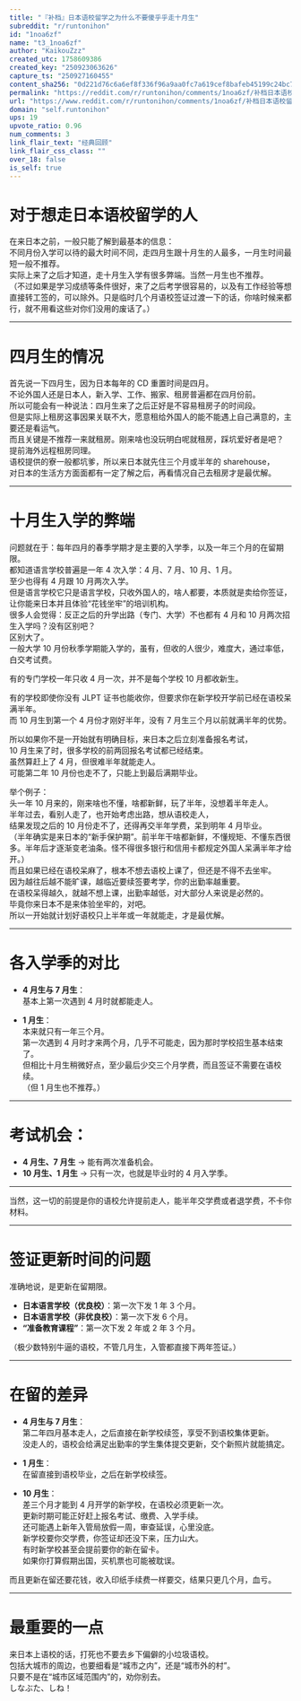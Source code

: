 ```yaml
---
title: "『补档』日本语校留学之为什么不要傻乎乎走十月生"
subreddit: "r/runtonihon"
id: "1noa6zf"
name: "t3_1noa6zf"
author: "KaikouZzz"
created_utc: 1758609386
created_key: "250923063626"
capture_ts: "250927160455"
content_sha256: "0d221d76c6a6ef8f336f96a9aa0fc7a619cef8bafeb45199c24bc7e5da74fcf8"
permalink: "https://reddit.com/r/runtonihon/comments/1noa6zf/补档日本语校留学之为什么不要傻乎乎走十月生/"
url: "https://www.reddit.com/r/runtonihon/comments/1noa6zf/补档日本语校留学之为什么不要傻乎乎走十月生/"
domain: "self.runtonihon"
ups: 19
upvote_ratio: 0.96
num_comments: 3
link_flair_text: "经典回顾"
link_flair_css_class: ""
over_18: false
is_self: true
---
```


# 对于想走日本语校留学的人

在来日本之前，一般只能了解到最基本的信息：  
不同月份入学可以待的最大时间不同，走四月生跟十月生的人最多，一月生时间最短一般不推荐。  
实际上来了之后才知道，走十月生入学有很多弊端。当然一月生也不推荐。  
（不过如果是学习成绩等条件很好，来了之后考学很容易的，以及有工作经验等想直接转工签的，可以除外。只是临时几个月语校签证过渡一下的话，你啥时候来都行，就不用看这些对你们没用的废话了。）

------------------------------------------------------------------------

# 四月生的情况

首先说一下四月生，因为日本每年的 CD 重置时间是四月。  
不论外国人还是日本人，新入学、工作、搬家、租房普遍都在四月份前。  
所以可能会有一种说法：四月生来了之后正好是不容易租房子的时间段。  
但是实际上租房这事因果关联不大，愿意租给外国人的能不能遇上自己满意的，主要还是看运气。  
而且关键是不推荐一来就租房。刚来啥也没玩明白呢就租房，踩坑爱好者是吧？  
提前海外远程租房同理。  
语校提供的寮一般都坑爹，所以来日本就先住三个月或半年的 sharehouse，  
对日本的生活方方面面都有一定了解之后，再看情况自己去租房才是最优解。

------------------------------------------------------------------------

# 十月生入学的弊端

问题就在于：每年四月的春季学期才是主要的入学季，以及一年三个月的在留期限。  
都知道语言学校普遍是一年 4 次入学：4 月、7 月、10 月、1 月。  
至少也得有 4 月跟 10 月两次入学。  
但是语言学校它只是语言学校，只收外国人的，啥人都要，本质就是卖给你签证，让你能来日本并且体验“花钱坐牢”的培训机构。  
很多人会觉得：反正之后的升学出路（专门、大学）不也都有 4 月和 10
月两次招生入学吗？没有区别吧？  
区别大了。  
一般大学 10
月份秋季学期能入学的，虽有，但收的人很少，难度大，通过率低，白交考试费。

有的专门学校一年只收 4 月一次，并不是每个学校 10 月都收新生。

有的学校即使你没有 JLPT
证书也能收你，但要求你在新学校开学前已经在语校呆满半年。  
而 10 月生到第一个 4 月份才刚好半年，没有 7
月生三个月以前就满半年的优势。

所以如果你不是一开始就有明确目标，来日本之后立刻准备报名考试，  
10 月生来了时，很多学校的前两回报名考试都已经结束。  
虽然算赶上了 4 月，但很难半年就能走人。  
可能第二年 10 月份也走不了，只能上到最后满期毕业。

举个例子：  
头一年 10 月来的，刚来啥也不懂，啥都新鲜，玩了半年，没想着半年走人。  
半年过去，看别人走了，也开始考虑出路，想从语校走人，  
结果发现之后的 10 月份走不了，还得再交半年学费，呆到明年 4 月毕业。  
（半年确实是来日本的“新手保护期”。前半年干啥都新鲜，不懂规矩、不懂东西很多。半年后才逐渐变老油条。怪不得很多银行和信用卡都规定外国人呆满半年才给开。）  
而且如果已经在语校呆麻了，根本不想去语校上课了，但还是不得不去坐牢。  
因为越往后越不能旷课，越临近要续签要考学，你的出勤率越重要。  
在语校呆得越久，就越不想上课，出勤率越低，对大部分人来说是必然的。  
毕竟你来日本不是来体验坐牢的，对吧。  
所以一开始就计划好语校只上半年或一年就能走，才是最优解。

------------------------------------------------------------------------

# 各入学季的对比

- **4 月生与 7 月生**：  
  基本上第一次遇到 4 月时就都能走人。

- **1 月生**：  
  本来就只有一年三个月。  
  第一次遇到 4
  月时才来两个月，几乎不可能走，因为那时学校招生基本结束了。  
  但相比十月生稍微好点，至少最后少交三个月学费，而且签证不需要在语校续。  
  （但 1 月生也不推荐。）

------------------------------------------------------------------------

# 考试机会：

- **4 月生、7 月生** → 能有两次准备机会。
- **10 月生、1 月生** → 只有一次，也就是毕业时的 4 月入学季。

------------------------------------------------------------------------

当然，这一切的前提是你的语校允许提前走人，能半年交学费或者退学费，不卡你材料。

------------------------------------------------------------------------

# 签证更新时间的问题

准确地说，是更新在留期限。

- **日本语言学校（优良校）**：第一次下发 1 年 3 个月。  
- **日本语言学校（非优良校）**：第一次下发 6 个月。  
- **“准备教育课程”**：第一次下发 2 年或 2 年 3 个月。

（极少数特别牛逼的语校，不管几月生，入管都直接下两年签证。）

------------------------------------------------------------------------

# 在留的差异

- **4 月生与 7 月生**：  
  第二年四月基本走人，之后直接在新学校续签，享受不到语校集体更新。  
  没走人的，语校会给满足出勤率的学生集体提交更新，交个新照片就能搞定。

- **1 月生**：  
  在留直接到语校毕业，之后在新学校续签。

- **10 月生**：  
  差三个月才能到 4 月开学的新学校，在语校必须更新一次。  
  更新时期可能正好赶上报名考试、缴费、入学手续。  
  还可能遇上新年入管局放假一周，审查延误，心里没底。  
  新学校要你交学费，你签证却还没下来，压力山大。  
  有时新学校甚至会提前要你的新在留卡。  
  如果你打算假期出国，买机票也可能被耽误。

而且更新在留还要花钱，收入印纸手续费一样要交，结果只更几个月，血亏。

------------------------------------------------------------------------

# 最重要的一点

来日本上语校的话，打死也不要去乡下偏僻的小垃圾语校。  
包括大城市的周边，也要细看是“城市之内”，还是“城市外的村”。  
只要不是在“城市区域范围内”的，劝你别去。  
しなぶた、しね！
